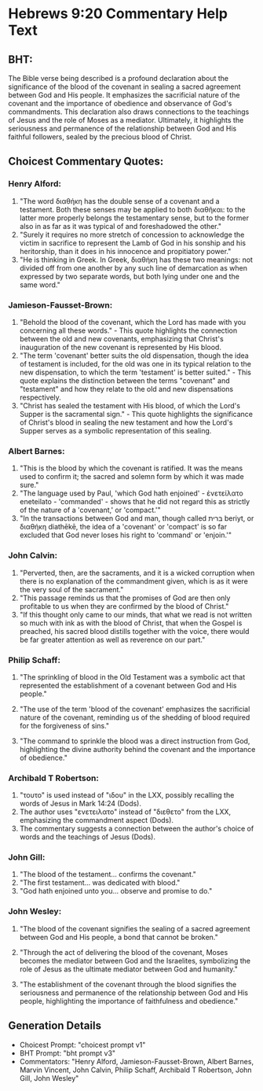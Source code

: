 # Hebrews 9:20 Commentary Help Text

## BHT:
The Bible verse being described is a profound declaration about the significance of the blood of the covenant in sealing a sacred agreement between God and His people. It emphasizes the sacrificial nature of the covenant and the importance of obedience and observance of God's commandments. This declaration also draws connections to the teachings of Jesus and the role of Moses as a mediator. Ultimately, it highlights the seriousness and permanence of the relationship between God and His faithful followers, sealed by the precious blood of Christ.

## Choicest Commentary Quotes:
### Henry Alford:
1. "The word διαθήκη has the double sense of a covenant and a testament. Both these senses may be applied to both διαθῆκαι: to the latter more properly belongs the testamentary sense, but to the former also in as far as it was typical of and foreshadowed the other."
2. "Surely it requires no more stretch of concession to acknowledge the victim in sacrifice to represent the Lamb of God in his sonship and his heritorship, than it does in his innocence and propitiatory power."
3. "He is thinking in Greek. In Greek, διαθήκη has these two meanings: not divided off from one another by any such line of demarcation as when expressed by two separate words, but both lying under one and the same word."

### Jamieson-Fausset-Brown:
1. "Behold the blood of the covenant, which the Lord has made with you concerning all these words." - This quote highlights the connection between the old and new covenants, emphasizing that Christ's inauguration of the new covenant is represented by His blood.
2. "The term 'covenant' better suits the old dispensation, though the idea of testament is included, for the old was one in its typical relation to the new dispensation, to which the term 'testament' is better suited." - This quote explains the distinction between the terms "covenant" and "testament" and how they relate to the old and new dispensations respectively.
3. "Christ has sealed the testament with His blood, of which the Lord's Supper is the sacramental sign." - This quote highlights the significance of Christ's blood in sealing the new testament and how the Lord's Supper serves as a symbolic representation of this sealing.

### Albert Barnes:
1. "This is the blood by which the covenant is ratified. It was the means used to confirm it; the sacred and solemn form by which it was made sure."
2. "The language used by Paul, 'which God hath enjoined' - ἐνετείλατο eneteilato - 'commanded' - shows that he did not regard this as strictly of the nature of a 'covenant,' or 'compact.'"
3. "In the transactions between God and man, though called בּרית beriyt, or διαθήκη diathēkē, the idea of a 'covenant' or 'compact' is so far excluded that God never loses his right to 'command' or 'enjoin.'"

### John Calvin:
1. "Perverted, then, are the sacraments, and it is a wicked corruption when there is no explanation of the commandment given, which is as it were the very soul of the sacrament."
2. "This passage reminds us that the promises of God are then only profitable to us when they are confirmed by the blood of Christ."
3. "If this thought only came to our minds, that what we read is not written so much with ink as with the blood of Christ, that when the Gospel is preached, his sacred blood distills together with the voice, there would be far greater attention as well as reverence on our part."

### Philip Schaff:
1. "The sprinkling of blood in the Old Testament was a symbolic act that represented the establishment of a covenant between God and His people." 

2. "The use of the term 'blood of the covenant' emphasizes the sacrificial nature of the covenant, reminding us of the shedding of blood required for the forgiveness of sins." 

3. "The command to sprinkle the blood was a direct instruction from God, highlighting the divine authority behind the covenant and the importance of obedience."

### Archibald T Robertson:
1. "τουτο" is used instead of "ιδου" in the LXX, possibly recalling the words of Jesus in Mark 14:24 (Dods).
2. The author uses "ενετειλατο" instead of "διεθετο" from the LXX, emphasizing the commandment aspect (Dods).
3. The commentary suggests a connection between the author's choice of words and the teachings of Jesus (Dods).

### John Gill:
1. "The blood of the testament... confirms the covenant." 
2. "The first testament... was dedicated with blood." 
3. "God hath enjoined unto you... observe and promise to do."

### John Wesley:
1. "The blood of the covenant signifies the sealing of a sacred agreement between God and His people, a bond that cannot be broken." 

2. "Through the act of delivering the blood of the covenant, Moses becomes the mediator between God and the Israelites, symbolizing the role of Jesus as the ultimate mediator between God and humanity." 

3. "The establishment of the covenant through the blood signifies the seriousness and permanence of the relationship between God and His people, highlighting the importance of faithfulness and obedience."


## Generation Details
- Choicest Prompt: "choicest prompt v1"
- BHT Prompt: "bht prompt v3"
- Commentators: "Henry Alford, Jamieson-Fausset-Brown, Albert Barnes, Marvin Vincent, John Calvin, Philip Schaff, Archibald T Robertson, John Gill, John Wesley"
